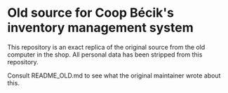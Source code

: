 # Old source for Coop Bécik's inventory management system
This repository is an exact replica of the original source from the old computer in the shop.
All personal data has been stripped from this repository.

Consult README_OLD.md to see what the original maintainer wrote about this.